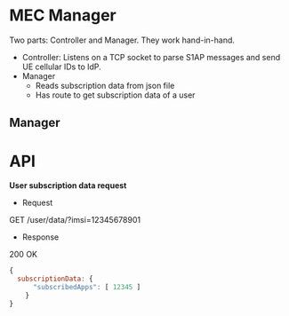 # MEC Manager

Two parts: Controller and Manager. They work hand-in-hand.

- Controller: Listens on a TCP socket to parse S1AP messages and send UE cellular IDs to IdP.
- Manager
  - Reads subscription data from json file
  - Has route to get subscription data of a user

## Manager

# API

**User subscription data request**

- Request

GET /user/data/?imsi=12345678901

- Response

200 OK

```js
{
  subscriptionData: {
      "subscribedApps": [ 12345 ]
    }
}
```
